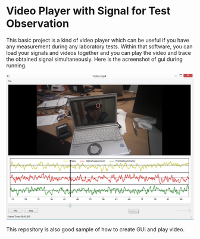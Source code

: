 # Video Player with Signal for Test Observation 

This basic project is a kind of video player which can be useful if you have any measurement during any laboratory tests. Within that software, you can load your signals and videos together and you can play the video and trace the obtained signal simultaneously. Here is the acreenshot of gui during running.

![Sample image](data/videoaudio.jpg?raw=true "Title")

This repository is also good sample of how to create GUI and play video.


